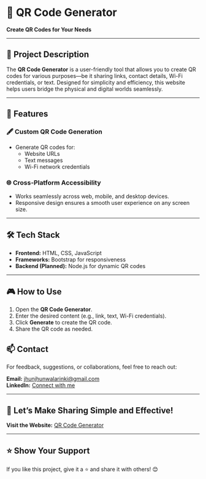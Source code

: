 # 📱 **QR Code Generator**  
**Create QR Codes for Your Needs**

---

## 📝 **Project Description**  
The **QR Code Generator** is a user-friendly tool that allows you to create QR codes for various purposes—be it sharing links, contact details, Wi-Fi credentials, or text. Designed for simplicity and efficiency, this website helps users bridge the physical and digital worlds seamlessly.  

---

## 🌟 **Features**  

### 🖋️ **Custom QR Code Generation**  
- Generate QR codes for:  
  - Website URLs  
  - Text messages   
  - Wi-Fi network credentials  
 

### 🌐 **Cross-Platform Accessibility**  
- Works seamlessly across web, mobile, and desktop devices.  
- Responsive design ensures a smooth user experience on any screen size.  
 
---

## 🛠️ **Tech Stack**  
- **Frontend:** HTML, CSS, JavaScript  
- **Frameworks:** Bootstrap for responsiveness   
- **Backend (Planned):** Node.js for dynamic QR codes  

---

## 🎮 **How to Use**  
1. Open the **QR Code Generator**.  
2. Enter the desired content (e.g., link, text, Wi-Fi credentials).    
3. Click **Generate** to create the QR code.  
4. Share the QR code as needed.  



## 📫 **Contact**  
For feedback, suggestions, or collaborations, feel free to reach out:  

**Email:** [jhunjhunwalarinki@gmail.com](mailto:jhunjhunwalarinki@gmail.com)  
**LinkedIn:** [Connect with me](https://www.linkedin.com/in/rinki-jhunjhunwala-2b2a9320a/)  

---

## 🎉 **Let’s Make Sharing Simple and Effective!**  

**Visit the Website:** [QR Code Generator](https://qrcode-generator-ashy.vercel.app/)


---

## ⭐ **Show Your Support**  
If you like this project, give it a ⭐ and share it with others! 😊  
